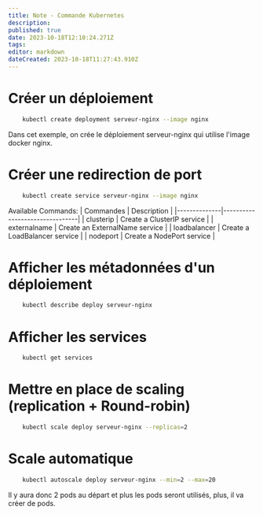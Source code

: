 ```yaml
---
title: Note - Commande Kubernetes
description: 
published: true
date: 2023-10-18T12:10:24.271Z
tags: 
editor: markdown
dateCreated: 2023-10-18T11:27:43.910Z
---
```


# Créer un déploiement
```bash
	kubectl create deployment serveur-nginx --image nginx
```
Dans cet exemple, on crée le déploiement serveur-nginx qui utilise l'image docker nginx.

# Créer une redirection de port
```bash
	kubectl create service serveur-nginx --image nginx 
```

Available Commands:
|   Commandes  |            Description         |
|--------------|--------------------------------|
| clusterip    | Create a ClusterIP service     |
| externalname | Create an ExternalName service |
| loadbalancer | Create a LoadBalancer service  |
| nodeport     | Create a NodePort service      |

# Afficher les métadonnées d'un déploiement
```bash
	kubectl describe deploy serveur-nginx
```

# Afficher les services
```bash
	kubectl get services
```

# Mettre en place de scaling (replication + Round-robin)
```bash
	kubectl scale deploy serveur-nginx --replicas=2
```

# Scale automatique
```bash
	kubectl autoscale deploy serveur-nginx --min=2 --max=20
```
Il y aura donc 2 pods au départ et plus les pods seront utilisés, plus, il va créer de pods.